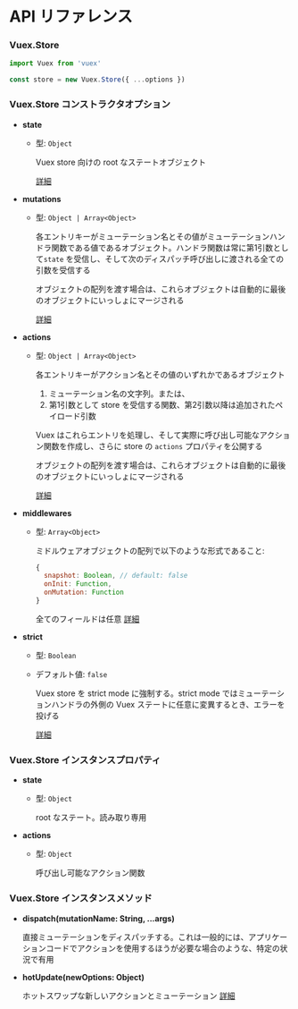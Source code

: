 # API リファレンス

### Vuex.Store

``` js
import Vuex from 'vuex'

const store = new Vuex.Store({ ...options })
```

### Vuex.Store コンストラクタオプション

- **state**
  
  - 型: `Object`

    Vuex store 向けの root なステートオブジェクト

    [詳細](state.md)

- **mutations**

  - 型: `Object | Array<Object>`

    各エントリキーがミューテーション名とその値がミューテーションハンドラ関数である値であるオブジェクト。ハンドラ関数は常に第1引数として`state` を受信し、そして次のディスパッチ呼び出しに渡される全ての引数を受信する

    オブジェクトの配列を渡す場合は、これらオブジェクトは自動的に最後のオブジェクトにいっしょにマージされる

    [詳細](mutations.md)

- **actions**

  - 型: `Object | Array<Object>`

    各エントリキーがアクション名とその値のいずれかであるオブジェクト

    1. ミューテーション名の文字列。または、
    2. 第1引数として store を受信する関数、第2引数以降は追加されたペイロード引数

    Vuex はこれらエントリを処理し、そして実際に呼び出し可能なアクション関数を作成し、さらに store の `actions` プロパティを公開する

    オブジェクトの配列を渡す場合は、これらオブジェクトは自動的に最後のオブジェクトにいっしょにマージされる

    [詳細](actions.md)

- **middlewares**

  - 型: `Array<Object>`

    ミドルウェアオブジェクトの配列で以下のような形式であること:

    ``` js
    {
      snapshot: Boolean, // default: false
      onInit: Function,
      onMutation: Function
    }
    ```

    全てのフィールドは任意 [詳細](middlewares.md)

- **strict**

  - 型: `Boolean`
  - デフォルト値: `false`

    Vuex store を strict mode に強制する。strict mode ではミューテーションハンドラの外側の Vuex ステートに任意に変異するとき、エラーを投げる

    [詳細](strict.md)

### Vuex.Store インスタンスプロパティ

- **state**

  - 型: `Object`

    root なステート。読み取り専用

- **actions**

  - 型: `Object`

    呼び出し可能なアクション関数

### Vuex.Store インスタンスメソッド

- **dispatch(mutationName: String, ...args)**

  直接ミューテーションをディスパッチする。これは一般的には、アプリケーションコードでアクションを使用するほうが必要な場合のような、特定の状況で有用

- **hotUpdate(newOptions: Object)**

  ホットスワップな新しいアクションとミューテーション [詳細](hot-reload.md)
